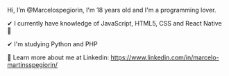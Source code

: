 Hi, I’m @Marcelospegiorin, I'm 18 years old and I'm a programming lover. 

✔ I currently have knowledge of JavaScript, HTML5, CSS and React Native 💭

✔ I'm studying Python and PHP

📢 Learn more about me at Linkedin: https://www.linkedin.com/in/marcelo-martinsspegiorin/
    

<!---
Marcelospegiorin/Marcelospegiorin is a ✨ special ✨ repository because its `README.md` (this file) appears on your GitHub profile.
You can click the Preview link to take a look at your changes.
--->
